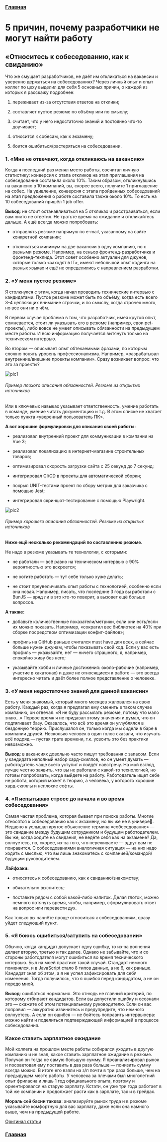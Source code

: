 ### [Главная][1]

# 5 причин, почему разработчики не могут найти работу

## «Относитесь к собеседованию, как к свиданию»

Что же смущает разработчиков, не даёт им откликаться на вакансии и уверенно держаться на собеседованиях? Через личный опыт и опыт коллег по цеху выделил для себя 5 основных причин, о каждой из которых я расскажу подробнее:

1. переживает из-за отсутствия ответов на отклики;

2. составляет пустое резюме по объёму или по смыслу;

3. считает, что у него недостаточно знаний и постоянно что-то доучивает;

4. относится к собесам, как к экзамену;

5. боится ошибиться/растеряться на собеседовании.

### 1. «Мне не отвечают, когда откликаюсь на вакансию»

Когда я последний раз менял место работы, сосчитал личную статистику: конверсия с этапа откликов на этап приглашения на собеседование составила около 10%. Таким образом, откликнувшись на вакансию в 10 компаний, вы, скорее всего, получите 1 приглашение на собес. На удивление, конверсия с этапа пройденных собеседований на этап предложения о работе составила также около 10%. То есть на 10 собеседований пришёл 1 job offer.  

**Вывод**: не стоит останавливаться на 5 откликах и расстраиваться, если вам никто не ответил. Не тратьте время на ожидание и откликайтесь дальше. А ещё всегда можно попробовать:

* отправлять резюме напрямую по e-mail, указанному на сайте конкретной компании;

* откликаться минимум на две вакансии в одну компанию, но с разными резюме. Например, на сеньор фронтенд-разработчика и фронтенд-техлида. Этот совет особенно актуален для джунов, которые только «заходят в IT», имеют небольшой опыт кодинга на разных языках и ещё не определились с направлением разработки.

### 2. «У меня пустое резюме»

Я столкнулся с этим, когда начал проводить технические интервью с кандидатами. Пустое резюме может быть по объёму, когда есть всего 3-4 цепляющих внимание строчки, и по смыслу, когда строчек много, но все они ни о чём.

В первом случае проблема в том, что разработчик, имея крутой опыт, сомневается, стоит ли указывать его в резюме (например, свои pet-проекты), либо вовсе не умеет описывать обязанности на предыдущем месте работы. И всю информацию получается вытянуть только на техническом интервью.

Во втором — описывает опыт обтекаемыми фразами, по которым сложно понять уровень профессионализма. Например, «разрабатывал внутренние/внешние проекты компании». Сразу возникает вопрос: что это за проекты?

![pic1](https://habrastorage.org/getpro/habr/upload_files/848/56d/411/84856d411e5c9669cf760abdc4e869e9.JPG)

###### Пример плохого описания обязанностей. Резюме из открытых источников

Или в ключевых навыках указывает ответственность, умение работать в команде, умение читать документацию и т.д. В этом списке не хватает только пункта «уверенный пользователь ПК».

**А вот хорошие формулировки для описания своей работы:**

* реализовал внутренний проект для коммуникации в компании на Vue 3;

* реализовал локализацию в интернет-магазине строительных товаров;

* оптимизировал скорость загрузки сайта с 25 секунд до 7 секунд;

* интегрировал CI/CD в проекты для автоматической сборки;

* покрыл UNIT-тестами проект по сбору метрик для заказчика с помощью Jest;

* интегрировал скриншот-тестирование с помощью Playwright.

![pic2](https://habrastorage.org/getpro/habr/upload_files/395/ab2/474/395ab2474274816cbd665d0913ebb60d.JPG)

###### Пример хорошего описания обязанностей. Резюме из открытых источников

**Ниже ещё несколько рекомендаций по составлению резюме.**

Не надо в резюме указывать те технологии, с которыми:

* не работали — всё равно на техническом интервью с 90% вероятностью это вскроется;

* не хотите работать — тут себе только хуже делать;

* не стоит преувеличивать опыт работы с технологией, особенно если она новая. Например, писать, что последние 3 года вы работали с BunJS — вряд ли в это кто-то поверит, а вызовет ещё больше вопросов.

**А также:**

* добавьте количественные показатели/метрики, если они есть/если их можно показать. Например, «сократил вес библиотек на 40% при сборке посредством оптимизации конфиг-файлов»;

* профиль на GitHub раньше считался must have для всех, а сейчас больше нужен джунам, чтобы показывать свой код. Если у вас есть профиль — указывайте, нет — ничего страшного, я, например, спокойно живу без него;

* указывайте хобби и личные достижения: около-рабочие (например, участие в хакатонах) и даже не относящиеся к работе — это всегда интересно читать и даёт более полное представление о человеке.

### 3. «У меня недостаточно знаний для данной вакансии»

Есть у меня знакомый, который много месяцев жаловался на свою работу. Каждый раз, когда я предлагал ему сменить в таком случае компанию, он отвечал: «Я не буду рассылать резюме, потому что мало знаю…» Первое время я не придавал этому значения и думал, что он подтягивает базу. Оказалось, что всё это время он углублялся в бездонную теорию. Прислушался он, только когда мы сидели в баре в компании друзей. Несколько человек в один голос сказали, что изучать всё подряд — пустая трата времени, т.к. усвоить это без практики невозможно.

**Вывод**: в вакансиях довольно часто пишут требования с запасом. Если у кандидата неполный набор хард-скиллов, но он умеет думать — работодатель чаще всего уступит и пойдёт навстречу. На мой взгляд, лучше честно заявить, что вы не работали с какой-то технологией, но готовы попробовать, когда выйдете на работу. Работодатель ищет себе не робота, который может в теорию, а человека, у которого хорошие хард-скиллы и неплохие софты.

### 4. «Я испытываю стресс до начала и во время собеседования»

Самая частая проблема, которая бывает при поиске работы. Многие относятся к собеседованию как к экзамену, но вы же не в универе🙂. Недавно я услышал крутое объяснение термина «собеседование» — это свидание между будущим сотрудником и будущим работодателем. Вы же, когда ходите на свидания, не ведёте себя как на экзамене? Да, волнуетесь, но, скорее, из-за того, что переживаете — вдруг вам не понравится. С собеседованиями аналогичная ситуация — на них надо ходить с мыслью, что вы лишь знакомитесь с компанией/командой/будущим руководителем.

**Лайфхаки:**

* относитесь к собеседованию, как к свиданию/знакомству;

* обязательно выспитесь;

* поставьте рядом с собой какой-либо напиток. Делая глоток, можно немного потянуть время, чтобы, например, сформулировать ответ на вопрос или перевести дух.

Как только вы начнёте проще относиться к собеседованиям, сразу уйдет следующий пункт.

### 5. «Я боюсь ошибиться/затупить на собеседовании»

Обычно, когда кандидат допускает одну ошибку, то из-за волнения делает вторую, третью и так далее. Однако не забывайте, что и со стороны работодателя могут ошибиться во время технического интервью. Был на моей практике такой случай. Стандарт немного поменялся, и в JavaScript стало 8 типов данных, а не 6, как раньше. Кандидат знал об этом, а я не успел зафиксировать для себя изменения. Тогда получилось, что я ошибся перед кандидатом, а не он передо мной.

**Вывод**: ошибаться нормально. Это отнюдь не главный критерий, по которому отбирают кандидатов. Если вы допустили ошибку и осознали это — скажите об этом потенциальному руководителю. Если он вас поправил — аккуратно извинитесь и предупредите, что немного волнуетесь. А если он ошибся — не бойтесь поправить интервьюера: можно найти и поделиться подтверждающей информацией в процессе собеседования.

### Какое ставить зарплатное ожидание

Мой коллега на прошлом месте работы собирался уходить в другую компанию и не знал, какое ставить зарплатное ожидание в резюме. Получал он тогда не самую большую сумму. Я проанализировал рынок и посоветовал ему поставить в два раза больше — понизить сумму всегда можно. В итоге его взяли на з/п почти в три раза больше, чем на предыдущем месте работы. У человека за плечами был многолетний опыт фриласна и лишь 1 год официального опыта, поэтому и ориентировался на старую зарплату. Кстати, он уже три года работает в той же компании и продолжает расти как в зарплате, так и в грейдах.

**Мораль сей басни такова**: анализируйте рынок труда и в резюме указывайте комфортную для вас зарплату, даже если она намного выше, чем на предыдущей работе.

[Оригинал статьи](https://habr.com/ru/companies/kryptonite/articles/789786/)

### [Главная][1]

[1]: /knowledge-base/
